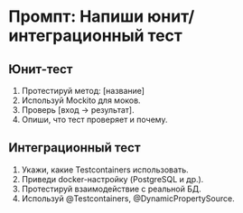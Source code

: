# Промпт: Напиши юнит/интеграционный тест

## Юнит-тест
1. Протестируй метод: [название]
2. Используй Mockito для моков.
3. Проверь [вход → результат].
4. Опиши, что тест проверяет и почему.

## Интеграционный тест
1. Укажи, какие Testcontainers использовать.
2. Приведи docker-настройку (PostgreSQL и др.).
3. Протестируй взаимодействие с реальной БД.
4. Используй @Testcontainers, @DynamicPropertySource.
